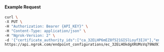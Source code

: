 <!-- Code generated for API Clients. DO NOT EDIT. -->

#### Example Request

```bash
curl \
-X PUT \
-H "Authorization: Bearer {API_KEY}" \
-H "Content-Type: application/json" \
-H "Ngrok-Version: 2" \
-d '{"certificate_authority_ids":["ca_32ELHP6mEZ8f521GISlLoyf3IJX"],"enabled":true}' \
https://api.ngrok.com/endpoint_configurations/ec_32ELHOkdgXRUMsVq79Nd9IXlgqk/mutual_tls
```
